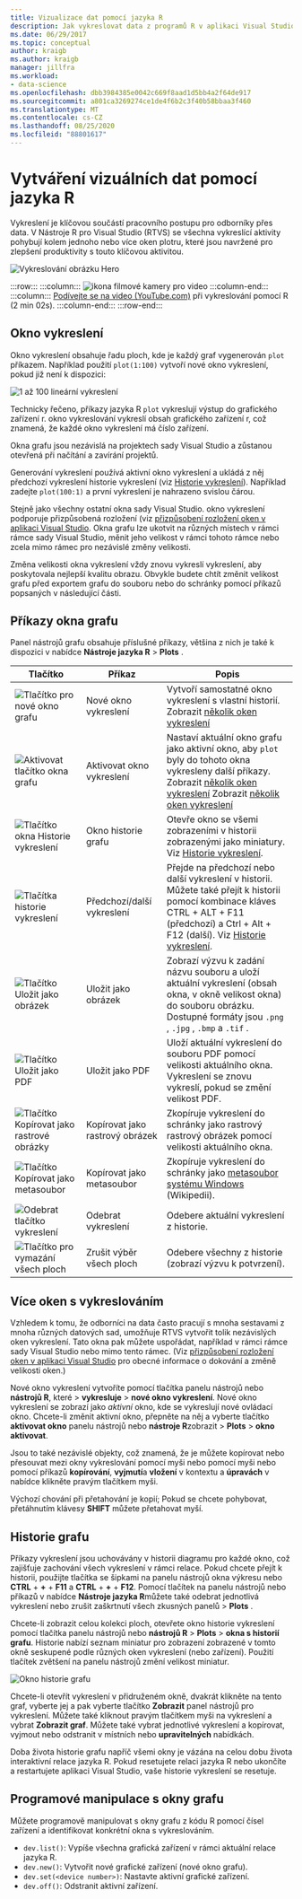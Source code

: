 ```yaml
---
title: Vizualizace dat pomocí jazyka R
description: Jak vykreslovat data z programů R v aplikaci Visual Studio pomocí oken vykreslení.
ms.date: 06/29/2017
ms.topic: conceptual
author: kraigb
ms.author: kraigb
manager: jillfra
ms.workload:
- data-science
ms.openlocfilehash: dbb3984385e0042c669f8aad1d5bb4a2f64de917
ms.sourcegitcommit: a801ca3269274ce1de4f6b2c3f40b58bbaa3f460
ms.translationtype: MT
ms.contentlocale: cs-CZ
ms.lasthandoff: 08/25/2020
ms.locfileid: "88801617"
---
```

# <a name="create-visual-data-plots-with-r"></a>Vytváření vizuálních dat pomocí jazyka R

Vykreslení je klíčovou součástí pracovního postupu pro odborníky přes data. V Nástroje R pro Visual Studio (RTVS) se všechna vykreslící aktivity pohybují kolem jednoho nebo více oken plotru, které jsou navržené pro zlepšení produktivity s touto klíčovou aktivitou.

![Vykreslování obrázku Hero](media/plotting-hero-image.png)

:::row:::
    :::column:::
        ![ikona filmové kamery pro video](../install/media/video-icon.png "Přehrát video")
    :::column-end:::
    :::column:::
        [Podívejte se na video (YouTube.com)](https://www.youtube.com/watch?v=ZTbKmz5RSgY) při vykreslování pomocí R (2 min 02s).
    :::column-end:::
:::row-end:::

## <a name="the-plot-window"></a>Okno vykreslení

Okno vykreslení obsahuje řadu ploch, kde je každý graf vygenerován `plot` příkazem. Například použití `plot(1:100)` vytvoří nové okno vykreslení, pokud již není k dispozici:

![1 až 100 lineární vykreslení](media/plotting-1-to-100.png)

Technicky řečeno, příkazy jazyka R `plot` vykreslují výstup do grafického zařízení r. okno vykreslování vykreslí obsah grafického zařízení r, což znamená, že každé okno vykreslení má číslo zařízení.

Okna grafu jsou nezávislá na projektech sady Visual Studio a zůstanou otevřená při načítání a zavírání projektů.

Generování vykreslení používá aktivní okno vykreslení a ukládá z něj předchozí vykreslení historie vykreslení (viz [Historie vykreslení](#plot-history)). Například zadejte `plot(100:1)` a první vykreslení je nahrazeno svislou čárou.

Stejně jako všechny ostatní okna sady Visual Studio. okno vykreslení podporuje přizpůsobená rozložení (viz [přizpůsobení rozložení oken v aplikaci Visual Studio](../ide/customizing-window-layouts-in-visual-studio.md). Okna grafu lze ukotvit na různých místech v rámci rámce sady Visual Studio, měnit jeho velikost v rámci tohoto rámce nebo zcela mimo rámec pro nezávislé změny velikosti.

Změna velikosti okna vykreslení vždy znovu vykreslí vykreslení, aby poskytovala nejlepší kvalitu obrazu. Obvykle budete chtít změnit velikost grafu před exportem grafu do souboru nebo do schránky pomocí příkazů popsaných v následující části.

## <a name="plot-window-commands"></a>Příkazy okna grafu

Panel nástrojů grafu obsahuje příslušné příkazy, většina z nich je také k dispozici v nabídce **Nástroje jazyka R**  >  **Plots** .

| Tlačítko | Příkaz | Popis |
| --- | --- | --- |
| ![Tlačítko pro nové okno grafu](media/plotting-toolbar-01-new-plot-window.png) | Nové okno vykreslení | Vytvoří samostatné okno vykreslení s vlastní historií. Zobrazit [několik oken vykreslení](#multiple-plot-windows) |
| ![Aktivovat tlačítko okna grafu](media/plotting-toolbar-02-activate-plot-window.png) | Aktivovat okno vykreslení | Nastaví aktuální okno grafu jako aktivní okno, aby `plot` byly do tohoto okna vykresleny další příkazy. Zobrazit [několik oken vykreslení](#multiple-plot-windows) Zobrazit [několik oken vykreslení](#multiple-plot-windows) |
| ![Tlačítko okna Historie vykreslení](media/plotting-toolbar-03-plot-history.png) | Okno historie grafu | Otevře okno se všemi zobrazeními v historii zobrazenými jako miniatury. Viz [Historie vykreslení](#plot-history). |
| ![Tlačítka historie vykreslení](media/plotting-toolbar-04-plot-history-arrows.png) | Předchozí/další vykreslení |  Přejde na předchozí nebo další vykreslení v historii. Můžete také přejít k historii pomocí kombinace kláves CTRL + ALT + F11 (předchozí) a Ctrl + Alt + F12 (další). Viz [Historie vykreslení](#plot-history). |
| ![Tlačítko Uložit jako obrázek](media/plotting-toolbar-05-save-as-image.png)| Uložit jako obrázek | Zobrazí výzvu k zadání názvu souboru a uloží aktuální vykreslení (obsah okna, v okně velikost okna) do souboru obrázku. Dostupné formáty jsou `.png` , `.jpg` , `.bmp` a `.tif` . |
| ![Tlačítko Uložit jako PDF](media/plotting-toolbar-06-save-as-pdf.png)| Uložit jako PDF | Uloží aktuální vykreslení do souboru PDF pomocí velikosti aktuálního okna. Vykreslení se znovu vykreslí, pokud se změní velikost PDF. |
| ![Tlačítko Kopírovat jako rastrové obrázky](media/plotting-toolbar-07-copy-as-bitmap.png)| Kopírovat jako rastrový obrázek | Zkopíruje vykreslení do schránky jako rastrový rastrový obrázek pomocí velikosti aktuálního okna. |
| ![Tlačítko Kopírovat jako metasoubor](media/plotting-toolbar-08-copy-as-metafile.png)| Kopírovat jako metasoubor | Zkopíruje vykreslení do schránky jako [metasoubor systému Windows](https://en.wikipedia.org/wiki/Windows_Metafile) (Wikipedii). |
| ![Odebrat tlačítko vykreslení](media/plotting-toolbar-09-remove-plot.png)| Odebrat vykreslení | Odebere aktuální vykreslení z historie. |
| ![Tlačítko pro vymazání všech ploch](media/plotting-toolbar-10-clear-all-plots.png) | Zrušit výběr všech ploch | Odebere všechny z historie (zobrazí výzvu k potvrzení). |

## <a name="multiple-plot-windows"></a>Více oken s vykreslováním

Vzhledem k tomu, že odborníci na data často pracují s mnoha sestavami z mnoha různých datových sad, umožňuje RTVS vytvořit tolik nezávislých oken vykreslení. Tato okna pak můžete uspořádat, například v rámci rámce sady Visual Studio nebo mimo tento rámec. (Viz [přizpůsobení rozložení oken v aplikaci Visual Studio](../ide/customizing-window-layouts-in-visual-studio.md) pro obecné informace o dokování a změně velikosti oken.)

Nové okno vykreslení vytvoříte pomocí tlačítka panelu nástrojů nebo **nástrojů R**, které  >  **vykresluje**  >  **nové okno vykreslení**. Nové okno vykreslení se zobrazí jako *aktivní* okno, kde se vykreslují nové ovládací okno. Chcete-li změnit aktivní okno, přepněte na něj a vyberte tlačítko **aktivovat okno** panelu nástrojů nebo **nástroje R**zobrazit  >  **Plots**  >  **okno aktivovat**.

Jsou to také nezávislé objekty, což znamená, že je můžete kopírovat nebo přesouvat mezi okny vykreslování pomocí myši nebo pomocí myši nebo pomocí příkazů **kopírování**, **vyjmutí**a **vložení** v kontextu a **úpravách** v nabídce klikněte pravým tlačítkem myši.

Výchozí chování při přetahování je kopií; Pokud se chcete pohybovat, přetáhnutím klávesy **SHIFT** můžete přetahovat myší.

## <a name="plot-history"></a>Historie grafu

Příkazy vykreslení jsou uchovávány v historii diagramu pro každé okno, což zajišťuje zachování všech vykreslení v rámci relace. Pokud chcete přejít k historii, použijte tlačítka se šipkami na panelu nástrojů okna výkresu nebo **CTRL** + **+** + **F11** a **CTRL** + **+** + **F12**. Pomocí tlačítek na panelu nástrojů nebo příkazů v nabídce **Nástroje jazyka R**můžete také odebrat jednotlivá vykreslení nebo zrušit zaškrtnutí všech zkusných panelů  >  **Plots** .

Chcete-li zobrazit celou kolekci ploch, otevřete okno historie vykreslení pomocí tlačítka panelu nástrojů nebo **nástrojů R**  >  **Plots**  >  **okna s historií grafu**.
Historie nabízí seznam miniatur pro zobrazení zobrazené v tomto okně seskupené podle různých oken vykreslení (nebo zařízení). Použití tlačítek zvětšení na panelu nástrojů změní velikost miniatur.

![Okno historie grafu](media/plotting-plot-history-window.png)

Chcete-li otevřít vykreslení v přidruženém okně, dvakrát klikněte na tento graf, vyberte jej a pak vyberte tlačítko **Zobrazit** panel nástrojů pro vykreslení. Můžete také kliknout pravým tlačítkem myši na vykreslení a vybrat **Zobrazit graf**. Můžete také vybrat jednotlivé vykreslení a kopírovat, vyjmout nebo odstranit v místních nebo **upravitelných** nabídkách.

Doba života historie grafu napříč všemi okny je vázána na celou dobu života interaktivní relace jazyka R. Pokud resetujete relaci jazyka R nebo ukončíte a restartujete aplikaci Visual Studio, vaše historie vykreslení se resetuje.

## <a name="programmatically-manipulate-plot-windows"></a>Programové manipulace s okny grafu

Můžete programově manipulovat s okny grafu z kódu R pomocí čísel zařízení a identifikovat konkrétní okna s vykreslováním.

- `dev.list()`: Vypíše všechna grafická zařízení v rámci aktuální relace jazyka R.
- `dev.new()`: Vytvořit nové grafické zařízení (nové okno grafu).
- `dev.set(<device number>)`: Nastavte aktivní grafické zařízení.
- `dev.off()`: Odstranit aktivní zařízení.
